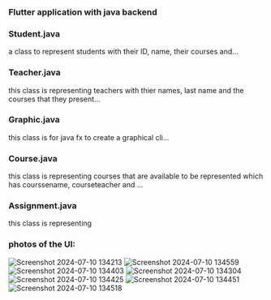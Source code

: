 ### Flutter application with java backend
### Student.java
a class to represent students with their ID, name, their courses and...
### Teacher.java
this class is representing teachers with thier names, last name and the courses that they present...
### Graphic.java
this class is for java fx to create a graphical cli...
### Course.java
this class is representing courses that are available to be represented which has courssename, courseteacher and ...
### Assignment.java
this class is representing 
### photos of the UI:

![Screenshot 2024-07-10 134213](https://github.com/reii-d/daneshjooyar/assets/170521769/48c15bf0-0432-4047-a942-ce0bc6523dea)
![Screenshot 2024-07-10 134559](https://github.com/reii-d/daneshjooyar/assets/170521769/dfedcc88-61bc-4ba7-a3ee-d54bb12d2f38)
![Screenshot 2024-07-10 134403](https://github.com/reii-d/daneshjooyar/assets/170521769/a9a8f5be-3607-42eb-9954-9d4ecee9907f)
![Screenshot 2024-07-10 134304](https://github.com/reii-d/daneshjooyar/assets/170521769/bd5ed9e1-1cc7-4ca8-8a83-e95c3afc46ac)
![Screenshot 2024-07-10 134425](https://github.com/reii-d/daneshjooyar/assets/170521769/9f0b5101-1cde-451a-90dd-da436b2ca263)
![Screenshot 2024-07-10 134451](https://github.com/reii-d/daneshjooyar/assets/170521769/da6fa4a6-5d93-4277-8006-cc5fa62853c9)
![Screenshot 2024-07-10 134518](https://github.com/reii-d/daneshjooyar/assets/170521769/cdf061e0-4cda-452d-a8ec-5dded19e579b)
